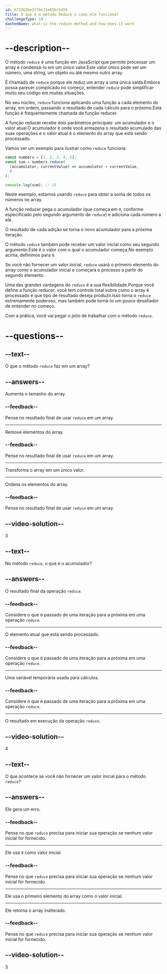 ```yaml
---
id: 673362be2f70c21e65bc5459
title: O que é o método Reduce e como ele funciona?
challengeType: 19
dashedName: what-is-the-reduce-method-and-how-does-it-work
---
```


# --description--

O método `reduce` é uma função em JavaScript que permite processar um array e condensá-lo em um único valor.Este valor único pode ser um número, uma string, um objeto ou até mesmo outro array.

É chamado de `reduce` porque ele reduz um array a uma única saída.Embora possa parecer complicado no começo, entender `reduce` pode simplificar muito seu código em muitas situações.

No seu núcleo, `reduce` funciona aplicando uma função a cada elemento do array, em ordem, passando o resultado de cada cálculo para o próximo.Esta função é frequentemente chamada de função reducer.

A função reducer recebe dois parâmetros principais: um acumulador e o valor atual.O acumulador é onde você armazena o resultado acumulado das suas operações e o valor atual é o elemento do array que está sendo processado.

Vamos ver um exemplo para ilustrar como `reduce` funciona:

```js
const numbers = [1, 2, 3, 4, 5];
const sum = numbers.reduce(
  (accumulator, currentValue) => accumulator + currentValue,
  0
);

console.log(sum); // 15
```

Neste exemplo, estamos usando `reduce` para obter a soma de todos os números no array.

A função reducer pega o acumulador (que começa em `0`, conforme especificado pelo segundo argumento de `reduce`) e adiciona cada número a ele.

O resultado de cada adição se torna o novo acumulador para a próxima iteração.

O método `reduce` também pode receber um valor inicial como seu segundo argumento.Este é o valor com o qual o acumulador começa.No exemplo acima, definimos para `0`.

Se você não fornecer um valor inicial, `reduce` usará o primeiro elemento do array como o acumulador inicial e começará o processo a partir do segundo elemento.

Uma das grandes vantagens do `reduce` é a sua flexibilidade.Porque você define a função reducer, você tem controle total sobre como o array é processado e que tipo de resultado deseja produzir.Isso torna o `reduce` extremamente poderoso, mas também pode torná-lo um pouco desafiador de entender no começo.

Com a prática, você vai pegar o jeito de trabalhar com o método `reduce`.

# --questions--

## --text--

O que o método `reduce` faz em um array?

## --answers--

Aumenta o tamanho do array.

### --feedback--

Pense no resultado final de usar `reduce` em um array.

---

Remove elementos do array.

### --feedback--

Pense no resultado final de usar `reduce` em um array.

---

Transforma o array em um único valor.

---

Ordena os elementos do array.

### --feedback--

Pense no resultado final de usar `reduce` em um array.

## --video-solution--

3

## --text--

No método `reduce`, o que é o acumulador?

## --answers--

O resultado final da operação `reduce`.

### --feedback--

Considere o que é passado de uma iteração para a próxima em uma operação `reduce`.

---

O elemento atual que está sendo processado.

### --feedback--

Considere o que é passado de uma iteração para a próxima em uma operação `reduce`.

---

Uma variável temporária usada para cálculos.

### --feedback--

Considere o que é passado de uma iteração para a próxima em uma operação `reduce`.

---

O resultado em execução da operação `reduce`.

## --video-solution--

4

## --text--

O que acontece se você não fornecer um valor inicial para o método `reduce`?

## --answers--

Ele gera um erro.

### --feedback--

Pense no que `reduce` precisa para iniciar sua operação se nenhum valor inicial for fornecido.

---

Ele usa `0` como valor inicial.

### --feedback--

Pense no que `reduce` precisa para iniciar sua operação se nenhum valor inicial for fornecido.

---

Ele usa o primeiro elemento do array como o valor inicial.

---

Ele retorna o array inalterado.

### --feedback--

Pense no que `reduce` precisa para iniciar sua operação se nenhum valor inicial for fornecido.

## --video-solution--

3

